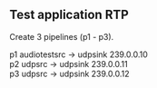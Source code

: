 ## Test application RTP

Create 3 pipelines (p1 - p3).

p1 audiotestsrc -> udpsink 239.0.0.10  
p2 udpsrc -> udpsink 239.0.0.11  
p3 udpsrc -> udpsink 239.0.0.12  
